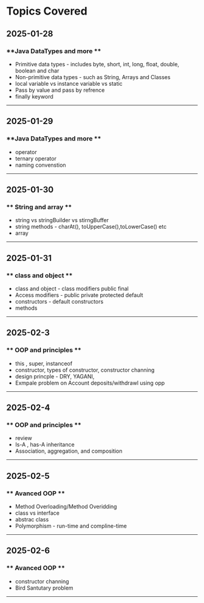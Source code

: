 # Topics Covered  

## **2025-01-28**

### **Java DataTypes and more **
- Primitive data types - includes byte, short, int, long, float, double, boolean and char
- Non-primitive data types - such as String, Arrays and Classes 
- local variable vs instance variable vs static 
- Pass by value and pass by refrence
- finally keyword

---
## **2025-01-29**

### **Java DataTypes and more **
- operator
- ternary operator 
- naming convenstion

---
## **2025-01-30**

### ** String and array **
- string vs stringBuilder vs stirngBuffer 
- string methods - charAt(), toUpperCase(),toLowerCase() etc 
- array 

---
## **2025-01-31**

### ** class and object **
- class and object  - class modifiers public final 
- Access modifiers - public private protected default 
- constructors - default constructors
- methods

---
## **2025-02-3**

### ** OOP and principles **
- this , super, instanceof
- constructor, types of constructor, constructor channing
- design princple - DRY, YAGANI,
- Exmpale problem on Account deposits/withdrawl using opp

---
## **2025-02-4**

### ** OOP and principles **
- review
- Is-A , has-A inheritance
- Association, aggregation, and composition
---
## **2025-02-5**

### ** Avanced OOP **
- Method Overloading/Method Overidding
- class vs interface
- abstrac class
- Polymorphism - run-time and compline-time
---
## **2025-02-6**

### ** Avanced OOP **
- constructor channing
- Bird Santutary problem
---

